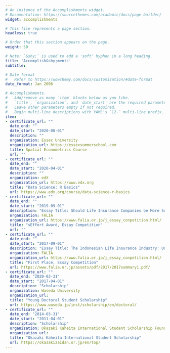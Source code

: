 ```yaml
---
# An instance of the Accomplishments widget.
# Documentation: https://sourcethemes.com/academic/docs/page-builder/
widget: accomplishments

# This file represents a page section.
headless: true

# Order that this section appears on the page.
weight: 50

# Note: `&shy;` is used to add a 'soft' hyphen in a long heading.
title: 'Accomplish&shy;ments'
subtitle:

# Date format
#   Refer to https://wowchemy.com/docs/customization/#date-format
date_format: Jan 2006

# Accomplishments.
#   Add/remove as many `item` blocks below as you like.
#   `title`, `organization`, and `date_start` are the required parameters.
#   Leave other parameters empty if not required.
#   Begin multi-line descriptions with YAML's `|2-` multi-line prefix.
item:
- certificate_url: ""
  date_end: ""
  date_start: "2020-08-01"
  description: ""
  organization: Essex University
  organization_url: https://essexsummerschool.com
  title: Spatial Econometrics Course
  url: ""
- certificate_url: ""
  date_end: ""
  date_start: "2020-04-01"
  description: ""
  organization: edX
  organization_url: https://www.edx.org
  title: "Data Science: R Basics"
  url: https://www.edx.org/course/data-science-r-basics
- certificate_url: ""
  date_end: ""
  date_start: "2019-09-01"
  description: "Essay Title: Should Life Insurance Companies be More Social? An Analysis of the Impact of Social Media Usage on the Performance of Indonesian Life Insurance Companie"
  organization: FALIA 
  organization_url: https://www.falia.or.jp/j_essay_conpetition.html/
  title: "sEffort Award, Essay Competition"
  url: ""
- certificate_url: ""
  date_end: ""
  date_start: "2017-09-01"
  description: "Essay Title: The Indonesian Life Insurance Industry: Untapped Potential in the Sharia Based Life Insurance Market"
  organization: FALIA 
  organization_url: https://www.falia.or.jp/j_essay_conpetition.html/
  title: "First Place, Essay Competition"
  url: https://www.falia.or.jp/assets/pdf/2017/2017summary1.pdf/
- certificate_url: ""
  date_end: "2020-03-31"
  date_start: "2017-04-01"
  description: "Scholarship"
  organization: Waseda University 
  organization_url: 
  title: "Young Doctoral Student Scholarship"
  url: https://www.waseda.jp/inst/scholarship/en/doctoral/
- certificate_url: ""
  date_end: "2014-03-31"
  date_start: "2011-04-01"
  description: "Scholarship"
  organization: Okazaki Kaheita International Student Scholarship Foundation 
  organization_url: 
  title: "Okazaki Kaheita International Student Scholarship"
  url: https://okazakizaidan.or.jp/en/top/
---
```

